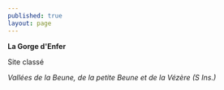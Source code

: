 ```yaml
---
published: true
layout: page
---
```



**La Gorge d'Enfer**

Site classé

_Vallées de la Beune, de la petite Beune et de la Vézère (S Ins.)_
